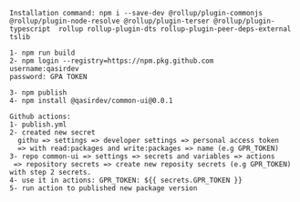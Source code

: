 ```
Installation command: npm i --save-dev @rollup/plugin-commonjs @rollup/plugin-node-resolve @rollup/plugin-terser @rollup/plugin-typescript  rollup rollup-plugin-dts rollup-plugin-peer-deps-external tslib

1- npm run build
2- npm login --registry=https://npm.pkg.github.com
username:qasirdev
password: GPA TOKEN

3- npm publish
4- npm install @qasirdev/common-ui@0.0.1

Github actions:
1- publish.yml 
2- created new secret
  githu => settings => developer settings => personal access token
  => with read:packages and write:packages => name (e.g GPR_TOKEN)
3- repo common-ui => settings => secrets and variables => actions
 => repository secrets => create new reposity secrets (e.g GPR_TOKEN) with step 2 secrets.
4- use it in actions: GPR_TOKEN: ${{ secrets.GPR_TOKEN }}
5- run action to published new package version

```

<!--
actions with aws deploy: https://www.youtube.com/watch?v=DCFoBuzGuJs
https://github.com/tkssharma/ci-cd-demo/blob/main/.github/workflows/deploy.yml

action with examples: https://www.youtube.com/watch?v=sTL9qdeuINM
https://github.com/codebytes/github-actions-demos/blob/main/.github/workflows/00-basic.yml

https://medium.com/tri-petch-digital/how-to-create-react-component-library-and-publish-to-private-github-package-repository-3528ba37cb77

https://www.youtube.com/watch?v=sYQAjuqTTks
-->